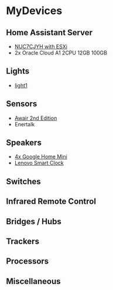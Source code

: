 # MyDevices
## Home Assistant Server
- [NUC7CJYH with ESXi](https://www.intel.co.kr/content/www/kr/ko/products/sku/126135/intel-nuc-kit-nuc7cjyh/specifications.html)
- 2x Oracle Cloud A1 2CPU 12GB 100GB

## Lights
- [light1](http://)

## Sensors
- [Awair 2nd Edition](https://www.amazon.com/Awair-2nd-Invisible-Quality-Chemicals/dp/B07F282LF4)
- Enertalk
 
## Speakers
- [4x Google Home Mini](https://store.google.com/kr/product/google_nest_mini?hl=ko&pli=1)
- [Lenovo Smart Clock](https://www.lenovo.com/in/en/smart-clock)

## Switches

## Infrared Remote Control

## Bridges / Hubs

## Trackers

## Processors

## Miscellaneous
